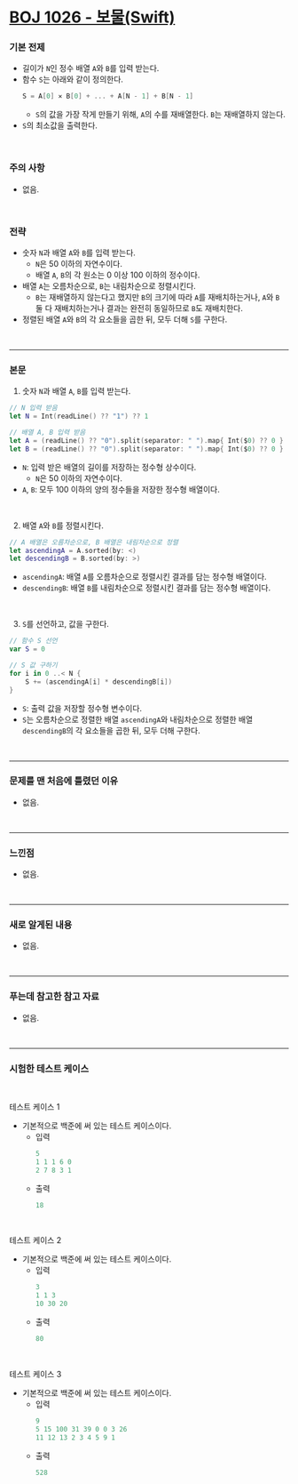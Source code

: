 # [BOJ 1026 - 보물(Swift)](https://www.acmicpc.net/problem/1026)

### 기본 전제<br/>
- 길이가 `N`인 정수 배열 `A`와 `B`를 입력 받는다.<br/>
- 함수 `S`는 아래와 같이 정의한다.<br/>
    ```Swift
    S = A[0] ✕ B[0] + ... + A[N - 1] + B[N - 1]
    ```
    - `S`의 값을 가장 작게 만들기 위해, `A`의 수를 재배열한다. `B`는 재배열하지 않는다.<br/>
- `S`의 최소값을 출력한다.<br/>
<br/>

### 주의 사항<br/>
- 없음.<br/>
<br/>

### 전략<br/>
- 숫자 `N`과 배열 `A`와 `B`를 입력 받는다.<br/>
    - `N`은 50 이하의 자연수이다.<br/>
    - 배열 `A`, `B`의 각 원소는 0 이상 100 이하의 정수이다.<br/>
- 배열 `A`는 오름차순으로, `B`는 내림차순으로 정렬시킨다.<br/>
    - `B`는 재배열하지 않는다고 했지만 `B`의 크기에 따라 `A`를 재배치하는거나, `A`와 `B` 둘 다 재배치하는거나 결과는 완전히 동일하므로 `B`도 재배치한다.<br/> 
- 정렬된 배열 `A`와 `B`의 각 요소들을 곱한 뒤, 모두 더해 `S`를 구한다.<br/> 
<br/>

---
### 본문<br/>

1. 숫자 `N`과 배열 `A`, `B`를 입력 받는다.<br/>
```Swift
// N 입력 받음
let N = Int(readLine() ?? "1") ?? 1

// 배열 A, B 입력 받음
let A = (readLine() ?? "0").split(separator: " ").map{ Int($0) ?? 0 }
let B = (readLine() ?? "0").split(separator: " ").map{ Int($0) ?? 0 }
```
- `N`: 입력 받은 배열의 길이를 저장하는 정수형 상수이다.<br/>
    - `N`은 50 이하의 자연수이다.<br/>
- `A`, `B`: 모두 100 이하의 양의 정수들을 저장한 정수형 배열이다.<br/>
<br/>

2. 배열 `A`와 `B`를 정렬시킨다.<br/>
```Swift
// A 배열은 오름차순으로, B 배열은 내림차순으로 정렬
let ascendingA = A.sorted(by: <)
let descendingB = B.sorted(by: >)
```
- `ascendingA`: 배열 `A`를 오름차순으로 정렬시킨 결과를 담는 정수형 배열이다.<br/>
- `descendingB`: 배열 `B`를 내림차순으로 정렬시킨 결과를 담는 정수형 배열이다.<br/>  
<br/>

3. `S`를 선언하고, 값을 구한다.<br/>
```Swift
// 함수 S 선언
var S = 0

// S 값 구하기
for i in 0 ..< N {
    S += (ascendingA[i] * descendingB[i])
}
```
- `S`: 출력 값을 저장할 정수형 변수이다.<br/>
- `S`는 오름차순으로 정렬한 배열 `ascendingA`와 내림차순으로 정렬한 배열 `descendingB`의 각 요소들을 곱한 뒤, 모두 더해 구한다.<br/> 
<br/>

---
### 문제를 맨 처음에 틀렸던 이유<br/>
- 없음.<br/>
<br/>

---
### 느낀점<br/>
- 없음.<br/>
<br/>

---
### 새로 알게된 내용<br/>
- 없음.<br/>
<br/>

--- 
### 푸는데 참고한 참고 자료<br/>
- 없음.<br/>
<br/>

---
### 시험한 테스트 케이스
<br/>

테스트 케이스 1<br/>
- 기본적으로 백준에 써 있는 테스트 케이스이다.<br/>
    - 입력
        ```Swift
        5
        1 1 1 6 0
        2 7 8 3 1
        ```
    - 출력
        ```Swift
        18
        ```
<br/>

테스트 케이스 2<br/>
- 기본적으로 백준에 써 있는 테스트 케이스이다.<br/>
    - 입력
        ```Swift
        3
        1 1 3
        10 30 20
        ```
    - 출력
        ```Swift
        80
        ```
<br/>

테스트 케이스 3<br/>
- 기본적으로 백준에 써 있는 테스트 케이스이다.<br/>
    - 입력
        ```Swift
        9
        5 15 100 31 39 0 0 3 26
        11 12 13 2 3 4 5 9 1
        ```
    - 출력
        ```Swift
        528
        ```
<br/>
